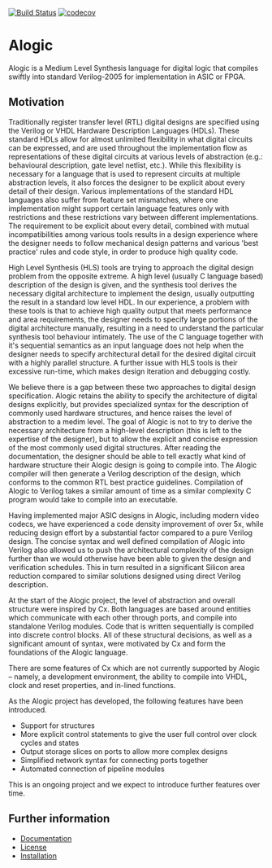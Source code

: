 [![Build Status](https://travis-ci.com/alogic/alogic.svg?branch=4.0.x)](https://travis-ci.com/alogic/alogic)
[![codecov](https://codecov.io/gh/alogic/alogic/branch/4.0.x/graph/badge.svg)](https://codecov.io/gh/alogic/alogic)

# Alogic

Alogic is a Medium Level Synthesis language for digital logic that compiles
swiftly into standard Verilog-2005 for implementation in ASIC or FPGA.

## Motivation

Traditionally register transfer level (RTL) digital designs are specified using
the Verilog or VHDL Hardware Description Languages (HDLs). These standard HDLs
allow for almost unlimited flexibility in what digital circuits can be
expressed, and are used throughout the implementation flow as representations of
these digital circuits at various levels of abstraction (e.g.: behavioural
description, gate level netlist, etc.). While this flexibility is necessary for
a language that is used to represent circuits at multiple abstraction levels,
it also forces the designer to be explicit about every detail of their design.
Various implementations of the standard HDL languages also suffer from feature
set mismatches, where one implementation might support certain language features
only with restrictions and these restrictions vary between different
implementations. The requirement to be explicit about every detail, combined
with mutual incompatibilities among various tools results in a design experience
where the designer needs to follow mechanical design patterns and various 'best
practice' rules and code style, in order to produce high quality code.

High Level Synthesis (HLS) tools are trying to approach the digital design
problem from the opposite extreme. A high level (usually C language based)
description of the design is given, and the synthesis tool derives the necessary
digital architecture to implement the design, usually outputting the result in a
standard low level HDL. In our experience, a problem with these tools is that to
achieve high quality output that meets performance and area requirements, the
designer needs to specify large portions of the digital architecture manually,
resulting in a need to understand the particular synthesis tool behaviour
intimately. The use of the C language together with it's sequential semantics as
an input language does not help when the designer needs to specify architectural
detail for the desired digital circuit with a highly parallel structure. A
further issue with HLS tools is their excessive run-time, which makes design
iteration and debugging costly.

We believe there is a gap between these two approaches to digital design
specification. Alogic retains the ability to specify the architecture of digital
designs explicitly, but provides specialized syntax for the description of
commonly used hardware structures, and hence raises the level of abstraction to
a medim level. The goal of Alogic is not to try to derive the necessary
architecture from a high-level description (this is left to the expertise of the
designer), but to allow the explicit and concise expression of the most commonly
used digital structures. After reading the documentation, the designer should be
able to tell exactly what kind of hardware structure their Alogic design is
going to compile into. The Alogic compiler will then generate a Verilog
description of the design, which conforms to the common RTL best practice
guidelines. Compilation of Alogic to Verilog takes a similar amount of time as a
similar complexity C program would take to compile into an executable.

Having implemented major ASIC designs in Alogic, including modern video codecs,
we have experienced a code density improvement of over 5x, while reducing design
effort by a substantial factor compared to a pure Verilog design. The concise
syntax and well defined compilation of Alogic into Verilog also allowed us to
push the architectural complexity of the design further than we would otherwise
have been able to given the design and verification schedules. This in turn
resulted in a significant Silicon area reduction compared to similar solutions
designed using direct Verilog description.

At the start of the Alogic project, the level of abstraction and overall structure
were inspired by Cx. Both languages are based around entities which communicate
with each other through ports, and compile into standalone Verilog modules. Code
that is written sequentially is compiled into discrete control blocks. All of
these structural decisions, as well as a significant amount of syntax, were
motivated by Cx and form the foundations of the Alogic language.

There are some features of Cx which are not currently supported by Alogic – namely,
a development environment, the ability to compile into VHDL, clock and reset
properties, and in-lined functions.

As the Alogic project has developed, the following features have been introduced.
* Support for structures
* More explicit control statements to give the user full control over clock
cycles and states
* Output storage slices on ports to allow more complex designs
* Simplified network syntax for connecting ports together
* Automated connection of pipeline modules

This is an ongoing project and we expect to introduce further features over time.

## Further information

* [Documentation](doc/index.md)
* [License](LICENSE)
* [Installation](doc/install.md)
